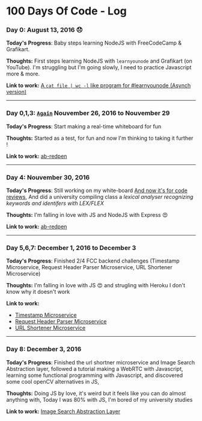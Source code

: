 # 100 Days Of Code - Log

### Day 0: August 13, 2016 :disappointed:

**Today's Progress**: Baby steps learning NodeJS with FreeCodeCamp & Grafikart.

**Thoughts:** First steps learning NodeJS with ```learnyounode``` and Grafikart (on YouTube). I'm struggling but I'm going slowly, I need to practice Javascript more & more.

**Link to work:** [A ```cat file | wc -l``` like program for #learnyounode (Asynch version)](https://gist.github.com/Fcmam5/d3eb594ec7ac41fb962c6c5877b12c7c)

--- 
### Day 0,1,3: [`Again`](https://twitter.com/Fcmam5/status/803388470072852480) Nouvember 26, 2016 to Nouvember 29

**Today's Progress**: Start making a real-time whiteboard for fun 

**Thoughts:** Started as a test, for fun and now I'm thinking to taking it further !

**Link to work:** [ab-redpen](https://github.com/Fcmam5/ab-redpen)

---
### Day 4: Nouvember 30, 2016

**Today's Progress**: Still working on my white-board [And now it's for code reviews](https://twitter.com/Fcmam5/status/803739122070331392), And did a university compiling class a *lexical analyser recognizing keywords and identifers with LEX/FLEX*

**Thoughts:** I'm falling in love with JS and NodeJS with Express :heart_eyes: 

**Link to work:** [ab-redpen](https://github.com/Fcmam5/ab-redpen)

---
### Day 5,6,7: December 1, 2016 to December 3

**Today's Progress**: Finished 2/4 FCC backend challenges (Timestamp Microservice, Request Header Parser Microservice, URL Shortener Microservice)

**Thoughts:** I'm falling in love with JS :heart_eyes: and strugling with Heroku I don't know why it doesn't work 

**Link to work:** 
* [Timestamp Microservice](https://github.com/Fcmam5/fcc-timestamp-microservice)
* [Request Header Parser Microservice](https://github.com/Fcmam5/header-parser-microservice)
* [URL Shortener Microservice](https://github.com/Fcmam5/url-shortner-microservice-fcc)

--- 
### Day 8: December 3, 2016

**Today's Progress**: Finished the url shortner microservice and Image Search Abstraction layer, followed a tutorial making a WebRTC with Javascript, learning some functional programming with Javascript, and discovered some cool openCV alternatives in JS, 

**Thoughts:** Doing JS by love, it's weird but it feels like you can do almost anything with, Today I was 80% with JS, I'm bored of my university studies 

**Link to work:** [Image Search Abstraction Layer](https://github.com/Fcmam5/fcc-image-search)
